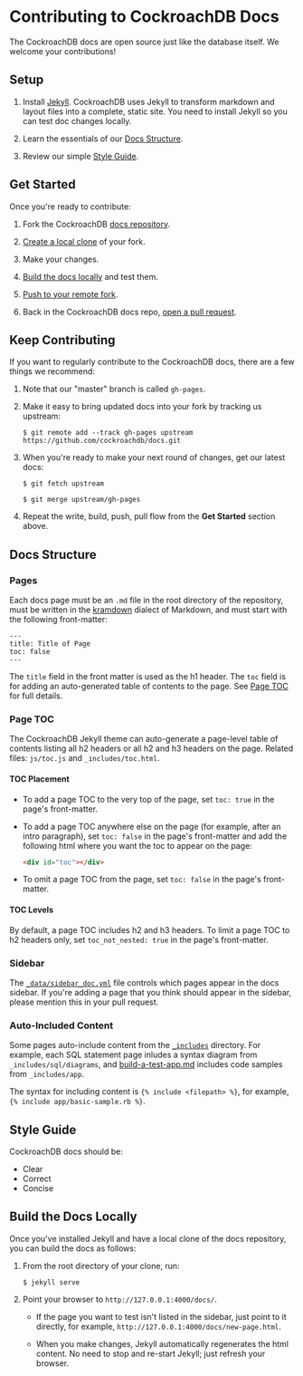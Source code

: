 # Contributing to CockroachDB Docs

The CockroachDB docs are open source just like the database itself. We welcome your contributions!

## Setup

1. Install [Jekyll](https://jekyllrb.com/docs/installation/). CockroachDB uses Jekyll to transform markdown and layout files into a complete, static site. You need to install Jekyll so you can test doc changes locally.
 
2. Learn the essentials of our [Docs Structure](#docs-structure). 

3. Review our simple [Style Guide](#style-guide).

## Get Started

Once you're ready to contribute:

1. Fork the CockroachDB [docs repository](https://github.com/cockroachdb/docs).

2. [Create a local clone](https://help.github.com/articles/cloning-a-repository/) of your fork.

3. Make your changes.

4. [Build the docs locally](#build-the-docs-locally) and test them.

5. [Push to your remote fork](https://help.github.com/articles/pushing-to-a-remote/).

6. Back in the CockroachDB docs repo, [open a pull request](https://github.com/cockroachdb/docs/pulls).

## Keep Contributing

If you want to regularly contribute to the CockroachDB docs, there are a few things we recommend:

1. Note that our "master" branch is called `gh-pages`.

2. Make it easy to bring updated docs into your fork by tracking us upstream:

    ``` shell
    $ git remote add --track gh-pages upstream https://github.com/cockroachdb/docs.git
    ```

3. When you're ready to make your next round of changes, get our latest docs:

    ``` shell
    $ git fetch upstream
    ```

    ``` shell
    $ git merge upstream/gh-pages
    ```

4. Repeat the write, build, push, pull flow from the __Get Started__ section above.

## Docs Structure

### Pages

Each docs page must be an `.md` file in the root directory of the repository, must be written in the [kramdown](http://kramdown.gettalong.org/quickref.html) dialect of Markdown, and must start with the following front-matter:

```
---
title: Title of Page
toc: false
---
```
 
The `title` field in the front matter is used as the h1 header. The `toc` field is for adding an auto-generated table of contents to the page. See [Page TOC](#page-toc) for full details.

### Page TOC 

The CockroachDB Jekyll theme can auto-generate a page-level table of contents listing all h2 headers or all h2 and h3 headers on the page. Related files: `js/toc.js` and `_includes/toc.html`. 

#### TOC Placement

-   To add a page TOC to the very top of the page, set `toc: true` in the page's front-matter.

-   To add a page TOC anywhere else on the page (for example, after an intro paragraph), set `toc: false` in the page's front-matter and add the following html where you want the toc to appear on the page:
    
    ``` html
    <div id="toc"></div>
    ```

-   To omit a page TOC from the page, set `toc: false` in the page's front-matter.

#### TOC Levels

By default, a page TOC includes h2 and h3 headers. To limit a page TOC to h2 headers only, set `toc_not_nested: true` in the page's front-matter. 

### Sidebar

The [`_data/sidebar_doc.yml`](_data/sidebar_doc.yml) file controls which pages appear in the docs sidebar. If you're adding a page that you think should appear in the sidebar, please mention this in your pull request.

### Auto-Included Content

Some pages auto-include content from the [`_includes`](_includes) directory. For example, each SQL statement page inludes a syntax diagram from `_includes/sql/diagrams`, and [build-a-test-app.md](build-a-test-app.md) includes code samples from `_includes/app`.

The syntax for including content is `{% include <filepath> %}`, for example, `{% include app/basic-sample.rb %}`.

## Style Guide

CockroachDB docs should be:

- Clear 
- Correct 
- Concise 

## Build the Docs Locally

Once you've installed Jekyll and have a local clone of the docs repository, you can build the docs as follows:

1.  From the root directory of your clone, run:
    
    ``` shell
    $ jekyll serve
    ```

2.  Point your browser to `http://127.0.0.1:4000/docs/`.

    - If the page you want to test isn't listed in the sidebar, just point to it directly, for example, `http://127.0.0.1:4000/docs/new-page.html`.

    - When you make changes, Jekyll automatically regenerates the html content. No need to stop and re-start Jekyll; just refresh your browser.
